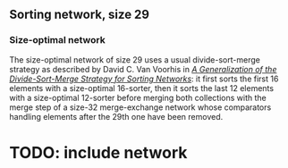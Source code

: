 ## Sorting network, size 29

### Size-optimal network

The size-optimal network of size 29 uses a usual divide-sort-merge strategy as described by David C. Van Voorhis in [*A
Generalization of the Divide-Sort-Merge Strategy for Sorting Networks*][1]: it first sorts the first 16 elements with a
size-optimal 16-sorter, then it sorts the last 12 elements with a size-optimal 12-sorter before merging both collections
with the merge step of a size-32 merge-exchange network whose comparators handling elements after the 29th one have been
removed.

# TODO: include network


  [1]: http://www.dtic.mil/dtic/tr/fulltext/u2/737270.pdf